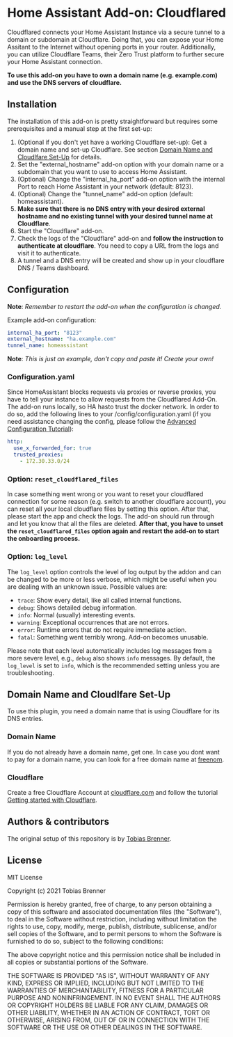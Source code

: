 # Home Assistant Add-on: Cloudflared

Cloudflared connects your Home Assistant Instance via a secure tunnel to a domain
or subdomain at Cloudflare. Doing that, you can expose your Home Assitant to the
Internet without opening ports in your router. Additionally, you can utilize
Cloudflare Teams, their Zero Trust platform to further secure your Home Assistant
connection.

**To use this add-on you have to own a domain name (e.g. example.com) and use the
DNS servers of cloudflare.**

## Installation

The installation of this add-on is pretty straightforward but requires some prerequisites
and a manual step at the first set-up:

1. (Optional if you don't yet have a working Cloudflare set-up):
   Get a domain name and set-up Cloudflare. See section
   [Domain Name and Cloudlfare Set-Up](#domain-name-and-cloudlfare-set-up) for details.
1. Set the "external_hostname" add-on option with your domain name or a subdomain
   that you want to use to access Home Assistant.
1. (Optional) Change the "internal_ha_port" add-on option with the internal Port
   to reach Home Assistant in your network (default: 8123).
1. (Optional) Change the "tunnel_name" add-on option (default: homeassistant).
1. **Make sure that there is no DNS entry with your desired external hostname and
   no existing tunnel with your desired tunnel name at Cloudflare**.
1. Start the "Cloudflare" add-on.
1. Check the logs of the "Cloudflare" add-on and **follow the instruction to authenticate
   at cloudflare**.
   You need to copy a URL from the logs and visit it to authenticate.
1. A tunnel and a DNS entry will be created and show up in your cloudflare DNS /
   Teams dashboard.

## Configuration

**Note**: _Remember to restart the add-on when the configuration is changed._

Example add-on configuration:

```yaml
internal_ha_port: "8123"
external_hostname: "ha.example.com"
tunnel_name: homeassistant
```

**Note**: _This is just an example, don't copy and paste it! Create your own!_

### Configuration.yaml

Since HomeAssistant blocks requests via proxies or reverse proxies, you have to tell
your instance to allow requests from the Cloudflared Add-On. The add-on runs locally,
so HA hasto trust the docker network. In order to do so, add the following lines
to your /config/configuration.yaml (if you need assistance changing the config,
please follow the [Advanced Configuration Tutorial][advancedconfiguration]):

```yaml
http:
  use_x_forwarded_for: true
  trusted_proxies:
    - 172.30.33.0/24
```

### Option: `reset_cloudflared_files`

In case something went wrong or you want to reset your cloudflared connection
for some reason (e.g. switch to another cloudflare account), you can reset all
your local cloudflare files by setting this option. After that, please start
the app and check the logs. The add-on should run through and let you know that
all the files are deleted.
**After that, you have to unset the `reset_cloudflared_files` option again and restart
the add-on to start the onboarding process.**

### Option: `log_level`

The `log_level` option controls the level of log output by the addon and can
be changed to be more or less verbose, which might be useful when you are
dealing with an unknown issue. Possible values are:

- `trace`: Show every detail, like all called internal functions.
- `debug`: Shows detailed debug information.
- `info`: Normal (usually) interesting events.
- `warning`: Exceptional occurrences that are not errors.
- `error`: Runtime errors that do not require immediate action.
- `fatal`: Something went terribly wrong. Add-on becomes unusable.

Please note that each level automatically includes log messages from a
more severe level, e.g., `debug` also shows `info` messages. By default,
the `log_level` is set to `info`, which is the recommended setting unless
you are troubleshooting.

## Domain Name and Cloudlfare Set-Up

To use this plugin, you need a domain name that is using Cloudflare for its
DNS entries.

### Domain Name

If you do not already have a domain name, get one. In case you dont want
to pay for a domain name, you can look for a free domain name at
[freenom][freenom].

### Cloudflare

Create a free Cloudflare Account at [cloudflare.com][cloudflare] and follow
the tutorial [Getting started with Cloudflare][cloudflaretutorial].

## Authors & contributors

The original setup of this repository is by [Tobias Brenner][tobias].

## License

MIT License

Copyright (c) 2021 Tobias Brenner

Permission is hereby granted, free of charge, to any person obtaining a copy
of this software and associated documentation files (the "Software"), to deal
in the Software without restriction, including without limitation the rights
to use, copy, modify, merge, publish, distribute, sublicense, and/or sell
copies of the Software, and to permit persons to whom the Software is
furnished to do so, subject to the following conditions:

The above copyright notice and this permission notice shall be included in all
copies or substantial portions of the Software.

THE SOFTWARE IS PROVIDED "AS IS", WITHOUT WARRANTY OF ANY KIND, EXPRESS OR
IMPLIED, INCLUDING BUT NOT LIMITED TO THE WARRANTIES OF MERCHANTABILITY,
FITNESS FOR A PARTICULAR PURPOSE AND NONINFRINGEMENT. IN NO EVENT SHALL THE
AUTHORS OR COPYRIGHT HOLDERS BE LIABLE FOR ANY CLAIM, DAMAGES OR OTHER
LIABILITY, WHETHER IN AN ACTION OF CONTRACT, TORT OR OTHERWISE, ARISING FROM,
OUT OF OR IN CONNECTION WITH THE SOFTWARE OR THE USE OR OTHER DEALINGS IN THE
SOFTWARE.

[advancedconfiguration]: https://www.home-assistant.io/getting-started/configuration/
[cloudflare]: https://www.cloudflare.com/
[cloudflaretutorial]: https://support.cloudflare.com/hc/en-us/articles/360027989951-Getting-Started-with-Cloudflare
[freenom]: https://freenom.com
[tobias]: https://github.com/brenner-tobias
